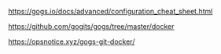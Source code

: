 https://gogs.io/docs/advanced/configuration_cheat_sheet.html

https://github.com/gogits/gogs/tree/master/docker

https://opsnotice.xyz/gogs-git-docker/
